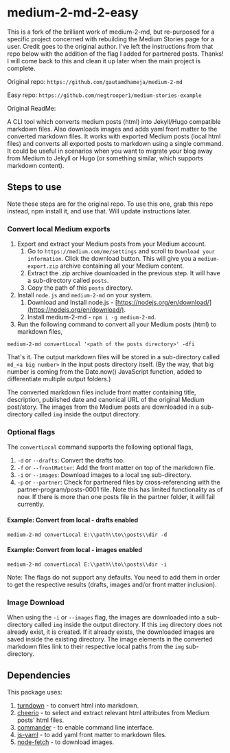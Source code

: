 # medium-2-md-2-easy

This is a fork of the brilliant work of medium-2-md, but re-purposed for a specific project concerned with rebuilding the Medium Stories page for a user. Credit goes to the original author. I've left the instructions from that repo below with the addition of the flag I added for partnered posts. Thanks! I will come back to this and clean it up later when the main project is complete.

Original repo: `https://github.com/gautamdhameja/medium-2-md`

Easy repo: `https://github.com/negtrooper1/medium-stories-example`

Original ReadMe:

A CLI tool which converts medium posts (html) into Jekyll/Hugo compatible markdown files. Also downloads images and adds yaml front matter to the converted markdown files.
It works with exported Medium posts (local html files) and converts all exported posts to markdown using a single command. It could be useful in scenarios when you want to migrate your blog away from Medium to Jekyll or Hugo (or something similar, which supports markdown content).

## Steps to use

Note these steps are for the original repo. To use this one, grab this repo instead, npm install it, and use that. Will update instructions later.

### Convert local Medium exports

1. Export and extract your Medium posts from your Medium account.
    1. Go to `https://medium.com/me/settings` and scroll to `Download your information`. Click the download button. This will give you a `medium-export.zip` archive containing all your Medium content.
    1. Extract the .zip archive downloaded in the previous step. It will have a sub-directory called `posts`.
    1. Copy the path of this `posts` directory.
1. Install `node.js` and `medium-2-md` on your system.
    1. Download and Install node.js - [https://nodejs.org/en/download/](https://nodejs.org/en/download/).
    1. Install medium-2-md - `npm i -g medium-2-md`.
1. Run the following command to convert all your Medium posts (html) to markdown files,

```code
medium-2-md convertLocal '<path of the posts directory>' -dfi
```

That's it. The output markdown files will be stored in a sub-directory called `md_<a big number>` in the input posts directory itself. (By the way, that big number is coming from the Date.now() JavaScript function, added to differentiate multiple output folders.)

The converted markdown files include front matter containing title, description, published date and canonical URL of the original Medium post/story. The images from the Medium posts are downloaded in a sub-directory called `img` inside the output directory.

### Optional flags

The `convertLocal` command supports the following optional flags,

1. `-d` or `--drafts`: Convert the drafts too.
1. `-f` or `--frontMatter`: Add the front matter on top of the markdown file.
1. `-i` or `--images`: Download images to a local `img` sub-directory.
1. `-p` or `--partner`: Check for partnered files by cross-referencing with the partner-program/posts-0001 file. Note this has limited functionality as of now. If there is more than one posts file in the partner folder, it will fail currently.

#### Example: Convert from local - drafts enabled

```code
medium-2-md convertLocal E:\\path\\to\\posts\\dir -d
```

#### Example: Convert from local - images enabled

```code
medium-2-md convertLocal E:\\path\\to\\posts\\dir -i
```

Note: The flags do not support any defaults. You need to add them in order to get the respective results (drafts, images and/or front matter inclusion).

### Image Download

When using the `-i` or `--images` flag, the images are downloaded into a sub-directory called `img` inside the output directory. If this `img` directory does not already exist, it is created. If it already exists, the downloaded images are saved inside the existing directory. The image elements in the converted markdown files link to their respective local paths from the `img` sub-directory.

## Dependencies

This package uses:

1. [turndown](https://github.com/domchristie/turndown) - to convert html into markdown.
1. [cheerio](https://github.com/cheeriojs/cheerio) - to select and extract relevant html attributes from Medium posts' html files.
1. [commander](https://github.com/tj/commander.js) - to enable command line interface.
1. [js-yaml](https://github.com/nodeca/js-yaml) - to add yaml front matter to markdown files.
1. [node-fetch](https://github.com/bitinn/node-fetch) - to download images.
